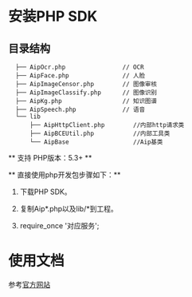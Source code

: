 # 安装PHP SDK

## 目录结构
```
  ├── AipOcr.php                // OCR
  ├── AipFace.php               // 人脸
  ├── AipImageCensor.php        // 图像审核
  ├── AipImageClassify.php      // 图像识别
  ├── AipKg.php                 // 知识图谱
  ├── AipSpeech.php             // 语音
  └── lib
      ├── AipHttpClient.php        //内部http请求类
      ├── AipBCEUtil.php           //内部工具类
      └── AipBase                  //Aip基类
```

** 支持 PHP版本：5.3+ **

** 直接使用php开发包步骤如下：**

1. 下载PHP SDK。

2. 复制Aip*.php以及lib/*到工程。

3. require_once '对应服务';


# 使用文档

参考[官方网站](http://ai.baidu.com/docs#/Begin/top)
